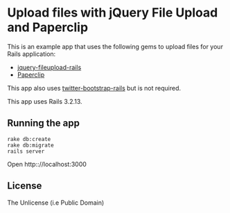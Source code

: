 # Upload files with jQuery File Upload and Paperclip

This is an example app that uses the following gems to upload files for your Rails application:

* [jquery-fileupload-rails](https://github.com/tors/jquery-fileupload-rails)
* [Paperclip](https://github.com/thoughtbot/paperclip)

This app also uses [twitter-bootstrap-rails](https://github.com/seyhunak/twitter-bootstrap-rails) but is not required.

This app uses Rails 3.2.13.

## Running the app

    rake db:create
    rake db:migrate
    rails server

Open http:://localhost:3000

## License
The Unlicense (i.e Public Domain)

